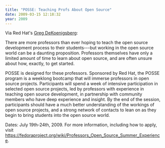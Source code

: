 ```yaml
---
title: "POSSE: Teaching Profs About Open Source"
date: 2009-03-15 12:18:32
year: 2009
---
```

Via Red Hat's <a href="http://fedoraproject.org/wiki/GregDeKoenigsberg">Greg DeKoenigsberg</a>:

There are more professors than ever hoping to teach the open source development process to their students---but working in the open source world can be a daunting proposition. Professors themselves have only a limited amount of time to learn about open source, and are often unsure about how, exactly, to get started.

POSSE is designed for these professors. Sponsored by Red Hat, the POSSE program is a weeklong bootcamp that will immerse professors in open source projects. Participants will spend a week of intensive participation in selected open source projects, led by professors with experience in teaching open source development, in partnership with community members who have deep experience and insight. By the end of the session, participants should have a much better understanding of the workings of open source projects, and a strong network of contacts to lean on as they begin to bring students into the open source world.

Dates: July 19th-24th, 2009.  For more information, including how to apply, visit <a href="https://fedoraproject.org/wiki/Professors_Open_Source_Summer_Experience">https://fedoraproject.org/wiki/Professors_Open_Source_Summer_Experience</a>.
